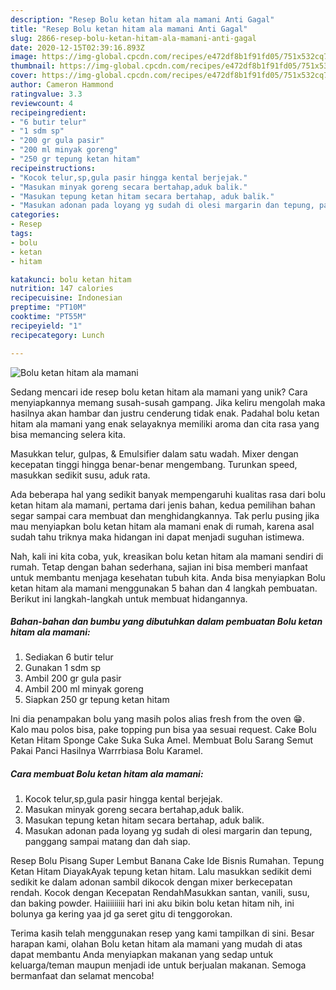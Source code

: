 ```yaml
---
description: "Resep Bolu ketan hitam ala mamani Anti Gagal"
title: "Resep Bolu ketan hitam ala mamani Anti Gagal"
slug: 2866-resep-bolu-ketan-hitam-ala-mamani-anti-gagal
date: 2020-12-15T02:39:16.893Z
image: https://img-global.cpcdn.com/recipes/e472df8b1f91fd05/751x532cq70/bolu-ketan-hitam-ala-mamani-foto-resep-utama.jpg
thumbnail: https://img-global.cpcdn.com/recipes/e472df8b1f91fd05/751x532cq70/bolu-ketan-hitam-ala-mamani-foto-resep-utama.jpg
cover: https://img-global.cpcdn.com/recipes/e472df8b1f91fd05/751x532cq70/bolu-ketan-hitam-ala-mamani-foto-resep-utama.jpg
author: Cameron Hammond
ratingvalue: 3.3
reviewcount: 4
recipeingredient:
- "6 butir telur"
- "1 sdm sp"
- "200 gr gula pasir"
- "200 ml minyak goreng"
- "250 gr tepung ketan hitam"
recipeinstructions:
- "Kocok telur,sp,gula pasir hingga kental berjejak."
- "Masukan minyak goreng secara bertahap,aduk balik."
- "Masukan tepung ketan hitam secara bertahap, aduk balik."
- "Masukan adonan pada loyang yg sudah di olesi margarin dan tepung, panggang sampai matang dan dah siap."
categories:
- Resep
tags:
- bolu
- ketan
- hitam

katakunci: bolu ketan hitam 
nutrition: 147 calories
recipecuisine: Indonesian
preptime: "PT10M"
cooktime: "PT55M"
recipeyield: "1"
recipecategory: Lunch

---
```



![Bolu ketan hitam ala mamani](https://img-global.cpcdn.com/recipes/e472df8b1f91fd05/751x532cq70/bolu-ketan-hitam-ala-mamani-foto-resep-utama.jpg)

Sedang mencari ide resep bolu ketan hitam ala mamani yang unik? Cara menyiapkannya memang susah-susah gampang. Jika keliru mengolah maka hasilnya akan hambar dan justru cenderung tidak enak. Padahal bolu ketan hitam ala mamani yang enak selayaknya memiliki aroma dan cita rasa yang bisa memancing selera kita.

Masukkan telur, gulpas, &amp; Emulsifier dalam satu wadah. Mixer dengan kecepatan tinggi hingga benar-benar mengembang. Turunkan speed, masukkan sedikit susu, aduk rata.

Ada beberapa hal yang sedikit banyak mempengaruhi kualitas rasa dari bolu ketan hitam ala mamani, pertama dari jenis bahan, kedua pemilihan bahan segar sampai cara membuat dan menghidangkannya. Tak perlu pusing jika mau menyiapkan bolu ketan hitam ala mamani enak di rumah, karena asal sudah tahu triknya maka hidangan ini dapat menjadi suguhan istimewa.


Nah, kali ini kita coba, yuk, kreasikan bolu ketan hitam ala mamani sendiri di rumah. Tetap dengan bahan sederhana, sajian ini bisa memberi manfaat untuk membantu menjaga kesehatan tubuh kita. Anda bisa menyiapkan Bolu ketan hitam ala mamani menggunakan 5 bahan dan 4 langkah pembuatan. Berikut ini langkah-langkah untuk membuat hidangannya.

<!--inarticleads1-->

##### Bahan-bahan dan bumbu yang dibutuhkan dalam pembuatan Bolu ketan hitam ala mamani:

1. Sediakan 6 butir telur
1. Gunakan 1 sdm sp
1. Ambil 200 gr gula pasir
1. Ambil 200 ml minyak goreng
1. Siapkan 250 gr tepung ketan hitam


Ini dia penampakan bolu yang masih polos alias fresh from the oven 😁. Kalo mau polos bisa, pake topping pun bisa yaa sesuai request. Cake Bolu Ketan Hitam Sponge Cake Suka Suka Amel. Membuat Bolu Sarang Semut Pakai Panci Hasilnya Warrrbiasa Bolu Karamel. 

<!--inarticleads2-->

##### Cara membuat Bolu ketan hitam ala mamani:

1. Kocok telur,sp,gula pasir hingga kental berjejak.
1. Masukan minyak goreng secara bertahap,aduk balik.
1. Masukan tepung ketan hitam secara bertahap, aduk balik.
1. Masukan adonan pada loyang yg sudah di olesi margarin dan tepung, panggang sampai matang dan dah siap.


Resep Bolu Pisang Super Lembut Banana Cake Ide Bisnis Rumahan. Tepung Ketan Hitam DiayakAyak tepung ketan hitam. Lalu masukkan sedikit demi sedikit ke dalam adonan sambil dikocok dengan mixer berkecepatan rendah. Kocok dengan Kecepatan RendahMasukkan santan, vanili, susu, dan baking powder. Haiiiiiiiii hari ini aku bikin bolu ketan hitam nih, ini bolunya ga kering yaa jd ga seret gitu di tenggorokan. 

Terima kasih telah menggunakan resep yang kami tampilkan di sini. Besar harapan kami, olahan Bolu ketan hitam ala mamani yang mudah di atas dapat membantu Anda menyiapkan makanan yang sedap untuk keluarga/teman maupun menjadi ide untuk berjualan makanan. Semoga bermanfaat dan selamat mencoba!
